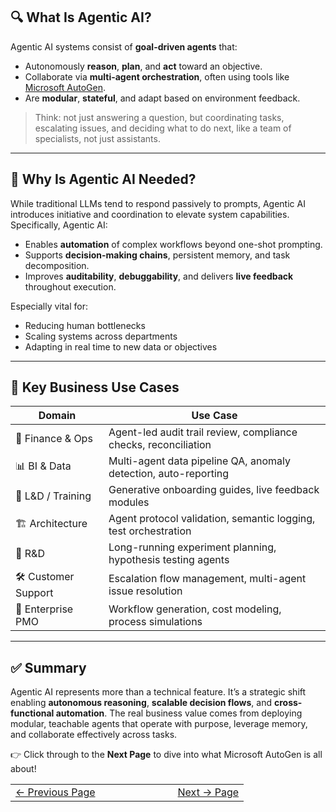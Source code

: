 ## 🔍 What Is Agentic AI?
Agentic AI systems consist of **goal-driven agents** that:
- Autonomously **reason**, **plan**, and **act** toward an objective.
- Collaborate via **multi-agent orchestration**, often using tools like [Microsoft AutoGen](https://microsoft.github.io/autogen/stable/index.html).
- Are **modular**, **stateful**, and adapt based on environment feedback.

> Think: not just answering a question, but coordinating tasks, escalating issues, and deciding what to do next, like a team of specialists, not just assistants.
---

## 🚀 Why Is Agentic AI Needed?
While traditional LLMs tend to respond passively to prompts, Agentic AI introduces initiative and coordination to elevate system capabilities. Specifically, Agentic AI:
- Enables **automation** of complex workflows beyond one-shot prompting.
- Supports **decision-making chains**, persistent memory, and task decomposition.
- Improves **auditability**, **debuggability**, and delivers **live feedback** throughout execution.


Especially vital for:
- Reducing human bottlenecks
- Scaling systems across departments
- Adapting in real time to new data or objectives
---

## 💼 Key Business Use Cases
| Domain               | Use Case                                                       |
|----------------------|----------------------------------------------------------------|
| 🧾 Finance & Ops      | Agent-led audit trail review, compliance checks, reconciliation |
| 📊 BI & Data          | Multi-agent data pipeline QA, anomaly detection, auto-reporting |
| 🧠 L&D / Training     | Generative onboarding guides, live feedback modules             |
| 🏗️ Architecture       | Agent protocol validation, semantic logging, test orchestration |
| 🧪 R&D                | Long-running experiment planning, hypothesis testing agents     |
| 🛠️ Customer Support   | Escalation flow management, multi-agent issue resolution        |
| 🏢 Enterprise PMO     | Workflow generation, cost modeling, process simulations         |

---


##  ✅ Summary
Agentic AI represents more than a technical feature. It’s a strategic shift enabling **autonomous reasoning**, **scalable decision flows**, and **cross-functional automation**. The real business value comes from deploying modular, teachable agents that operate with purpose, leverage memory, and collaborate effectively across tasks.


👉 Click through to the **Next Page** to dive into what Microsoft AutoGen is all about!

<table width="100%">
  <tr>
    <td align="left" style="white-space: nowrap;">
      <a href="../index.md">← Previous Page</a>
    </td>
    <td style="width: 100px;"></td> <!-- Blank column for separation -->
    <td align="right" style="white-space: nowrap;">
      <a href="../pages/autogenintro.md">Next → Page</a>
    </td>
  </tr>
</table>
